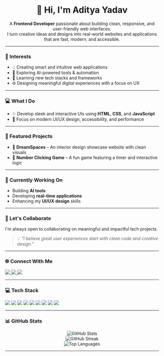 <h1 align="center">👋 Hi, I'm Aditya Yadav</h1>

<p align="center">
  A <b>Frontend Developer</b> passionate about building clean, responsive, and user-friendly web interfaces.<br>
  I turn creative ideas and designs into real-world websites and applications that are fast, modern, and accessible.
</p>

---

### 🚀 Interests
- 💡 Creating smart and intuitive web applications  
- 🤖 Exploring AI-powered tools & automation  
- 🧠 Learning new tech stacks and frameworks  
- 🌐 Designing meaningful digital experiences with a focus on UX  

---

### 💻 What I Do
- ✨ Develop sleek and interactive UIs using **HTML**, **CSS**, and **JavaScript**  
- 🎨 Focus on modern UI/UX design, accessibility, and performance  

---

### 🌟 Featured Projects
- 🔹 **DreamSpaces** – An interior design showcase website with clean visuals  
- 🔹 **Number Clicking Game** – A fun game featuring a timer and interactive logic  

---

### 🌱 Currently Working On
- Building **AI tools**  
- Developing **real-time applications**  
- Enhancing my **UI/UX design** skills  

---

### 🤝 Let's Collaborate
I'm always open to collaborating on meaningful and impactful tech projects.

> 💡 _"I believe great user experiences start with clean code and creative design."_

---

### 🌐 Connect With Me
<p align="left">
  <a href="https://instagram.com/y.aditya117" target="_blank">
    <img src="https://img.shields.io/badge/Instagram-%23E4405F.svg?logo=Instagram&logoColor=white" />
  </a>
  <a href="https://linkedin.com/in/aditya-yadav117" target="_blank">
    <img src="https://img.shields.io/badge/LinkedIn-%230077B5.svg?logo=linkedin&logoColor=white" />
  </a>
  <a href="mailto:iamaditya1176@gmail.com">
    <img src="https://img.shields.io/badge/Email-D14836?logo=gmail&logoColor=white" />
  </a>
</p>

---

### 💻 Tech Stack
<p align="left">
  <img src="https://img.shields.io/badge/html5-%23E34F26.svg?style=for-the-badge&logo=html5&logoColor=white" />
  <img src="https://img.shields.io/badge/css3-%231572B6.svg?style=for-the-badge&logo=css3&logoColor=white" />
  <img src="https://img.shields.io/badge/javascript-%23323330.svg?style=for-the-badge&logo=javascript&logoColor=%23F7DF1E" />
  <img src="https://img.shields.io/badge/c-%2300599C.svg?style=for-the-badge&logo=c&logoColor=white" />
  <img src="https://img.shields.io/badge/c++-%2300599C.svg?style=for-the-badge&logo=c%2B%2B&logoColor=white" />
  <img src="https://img.shields.io/badge/python-3670A0?style=for-the-badge&logo=python&logoColor=ffdd54" />
  <img src="https://img.shields.io/badge/Figma-%23F24E1E.svg?style=for-the-badge&logo=figma&logoColor=white" />
  <img src="https://img.shields.io/badge/Inkscape-e0e0e0?style=for-the-badge&logo=inkscape&logoColor=080A13" />
  <img src="https://img.shields.io/badge/Notion-%23000000.svg?style=for-the-badge&logo=notion&logoColor=white" />
</p>

---

### 📊 GitHub Stats
<p align="center">
  <img src="https://github-readme-stats.vercel.app/api?username=aditya-yadav1176&theme=tokyonight&hide_border=false" alt="GitHub Stats" />
  <br>
  <img src="https://nirzak-streak-stats.vercel.app/?user=aditya-yadav1176&theme=tokyonight&hide_border=false" alt="GitHub Streak" />
  <br>
  <img src="https://github-readme-stats.vercel.app/api/top-langs/?username=aditya-yadav1176&theme=tokyonight&hide_border=false&layout=compact" alt="Top Languages" />
</p>

---
